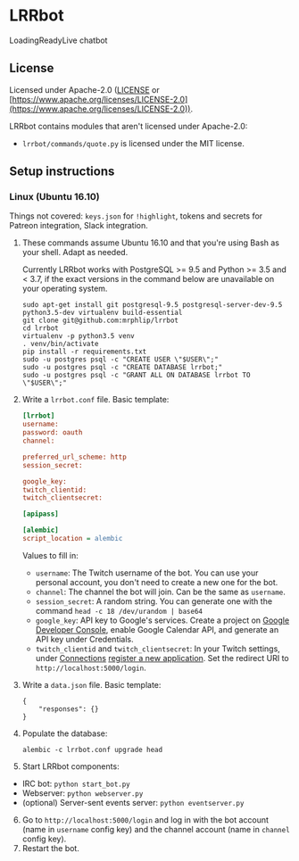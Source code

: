 # LRRbot

LoadingReadyLive chatbot

## License

Licensed under Apache-2.0 ([LICENSE](LICENSE) or [https://www.apache.org/licenses/LICENSE-2.0](https://www.apache.org/licenses/LICENSE-2.0)).

LRRbot contains modules that aren't licensed under Apache-2.0:

 * `lrrbot/commands/quote.py` is licensed under the MIT license.

## Setup instructions

### Linux (Ubuntu 16.10)
Things not covered: `keys.json` for `!highlight`, tokens and secrets for Patreon integration, Slack integration.

 1. These commands assume Ubuntu 16.10 and that you're using Bash as your shell. Adapt as needed.
	
	Currently LRRbot works with PostgreSQL >= 9.5 and Python >= 3.5 and < 3.7, if the exact versions in the command below are unavailable on your operating system.
    ```
    sudo apt-get install git postgresql-9.5 postgresql-server-dev-9.5 python3.5-dev virtualenv build-essential
    git clone git@github.com:mrphlip/lrrbot
    cd lrrbot
    virtualenv -p python3.5 venv
    . venv/bin/activate
    pip install -r requirements.txt
    sudo -u postgres psql -c "CREATE USER \"$USER\";"
    sudo -u postgres psql -c "CREATE DATABASE lrrbot;"
    sudo -u postgres psql -c "GRANT ALL ON DATABASE lrrbot TO \"$USER\";"
    ```

 2. Write a `lrrbot.conf` file. Basic template:

    ```ini
    [lrrbot]
    username: 
    password: oauth
    channel: 

    preferred_url_scheme: http
    session_secret: 

    google_key:
    twitch_clientid:
    twitch_clientsecret:

    [apipass]

    [alembic]
    script_location = alembic
    ```

    Values to fill in:

    * `username`: The Twitch username of the bot. You can use your personal account, you don't need to create a new one for the bot.
    * `channel`: The channel the bot will join. Can be the same as `username`.
    * `session_secret`: A random string. You can generate one with the command `head -c 18 /dev/urandom | base64`
    * `google_key`: API key to Google's services. Create a project on [Google Developer Console](https://console.developers.google.com/),
        enable Google Calendar API, and generate an API key under Credentials.
    * `twitch_clientid` and `twitch_clientsecret`: In your Twitch settings, under [Connections](https://www.twitch.tv/settings/connections)
        [register a new application](https://www.twitch.tv/kraken/oauth2/clients/new). Set the redirect URI to `http://localhost:5000/login`. 


 3. Write a `data.json` file. Basic template:
    ```
    {
        "responses": {}
    }
    ```

 4. Populate the database:
    ```
    alembic -c lrrbot.conf upgrade head
    ```
 5. Start LRRbot components:
   * IRC bot: `python start_bot.py`
   * Webserver: `python webserver.py`
   * (optional) Server-sent events server: `python eventserver.py`
 6. Go to `http://localhost:5000/login` and log in with the bot account (name in `username` config key) and the channel account (name in `channel` config key).
 7. Restart the bot.
